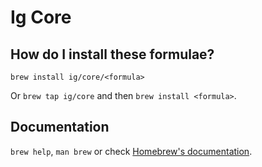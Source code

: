 # Ig Core

## How do I install these formulae?

`brew install ig/core/<formula>`

Or `brew tap ig/core` and then `brew install <formula>`.

## Documentation

`brew help`, `man brew` or check [Homebrew's documentation](https://docs.brew.sh).
